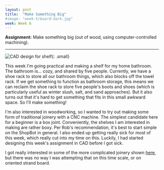 ```yaml
---
layout: post
title:  "Make Something Big"
#image: "week-5/board-dark.jpg"
week: Week 6
---
```


**Assignment:** Make something big (out of wood, using computer-controlled machining).

<!-- more -->

---

![CAD design for shelf]({{site.baseurl}}/assets/week-6/shelves-cad.png){: .small}

This week I'm going practical and making a shelf for my home bathroom. The bathroom is... cozy, and shared by five people. Currently, we have a shoe rack to store all our bathroom things, which also blocks off the towel rack. If we get something to function as bathroom storage, this means we can reclaim the shoe rack to store five people's boots and shoes (which is particularly useful as winter slush, salt, and sand approaches). But it also turns out that it's hard to get something that fits in this small awkward space. So I'll make something!

I'm also interested in woodworking, so I wanted to try out making some form of traditional joinery with a CNC machine. The simplest candidate here for a beginner is a box joint. Conveniently, the shelves I am interested in making are rather boxy. Per Rob's recommendation, it's best to start simple on the ShopBot in general. I also ended up getting really sick for most of this week, which really cut into my time on this. Luckily, I had started designing this week's assignment in CAD before I got sick.

I got really interested in some of the more complicated joinery shown [here](https://mkmra2.blogspot.com/2014/08/cnc-cut-wood-joinery.html), but there was no way I was attempting that on this time scale, or on oriented strand board.